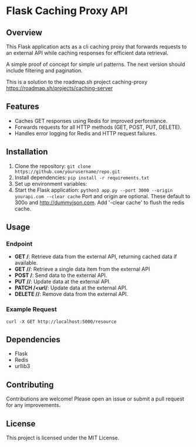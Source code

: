 # Flask Caching Proxy API

## Overview
This Flask application acts as a cli caching proxy that forwards requests to an external API while caching responses for efficient data retrieval. 

A simple proof of concept for simple url patterns. The next version should include filtering and pagination. 

This is a solution to the roadmap.sh project caching-proxy https://roadmap.sh/projects/caching-server

## Features
- Caches GET responses using Redis for improved performance.
- Forwards requests for all HTTP methods (GET, POST, PUT, DELETE).
- Handles error logging for Redis and HTTP request failures.

## Installation
1. Clone the repository: `git clone https://github.com/yourusername/repo.git`
2. Install dependencies: `pip install -r requirements.txt`
3. Set up environment variables: 
4. Start the Flask application: `python3 app.py --port 3000 --origin yourapi.com --clear cache`
       Port and origin are optional. These default to 300o and http://dummyjson.com. Add '-clear cache' to flush the redis cache.  

## Usage
### Endpoint
- **GET /<url>**: Retrieve data from the external API, returning cached data if available.
- **GET /<url>/<id>**: Retrieve a single data item from the external API
- **POST /<url>**: Send data to the external API.
- **PUT /<url>/<id>**: Update data at the external API.
- **PATCH /<url/</id>**: Update data at the external API.
- **DELETE /<url>/<id>**: Remove data from the external API.

### Example Request
`curl -X GET http://localhost:5000/resource`

## Dependencies
- Flask
- Redis
- urllib3

## Contributing
Contributions are welcome! Please open an issue or submit a pull request for any improvements.

## License
This project is licensed under the MIT License.
